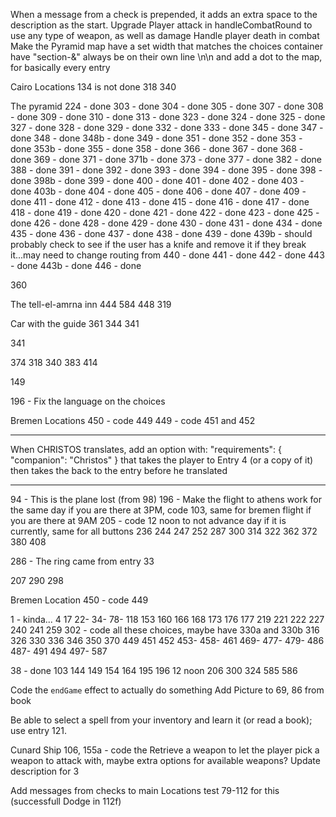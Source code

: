 When a message from a check is prepended, it adds an extra space to the description as the start.
Upgrade Player attack in handleCombatRound to use any type of weapon, as well as damage
Handle player death in combat
Make the Pyramid map have a set width that matches the choices container
have "section-&" always be on their own line \n\n
and add a dot to the map, for basically every entry

Cairo Locations
134 is not done
318
340

The pyramid
224 - done
303 - done
304 - done
305 - done
307 - done
308 - done
309 - done
310 - done
313 - done
323 - done
324 - done
325 - done
327 - done
328 - done
329 - done
332 - done
333 - done
345 - done
347 - done
348 - done
348b - done
349 - done
351 - done
352 - done
353 - done
353b - done
355 - done
358 - done
366 - done
367 - done
368 - done
369 - done
371 - done
371b - done
373 - done
377 - done
382 - done
388 - done
391 - done
392 - done
393 - done
394 - done
395 - done
398 - done
398b - done
399 - done
400 - done
401 - done
402 - done
403 - done
403b - done
404 - done
405 - done
406 - done
407 - done
409 - done
411 - done
412 - done
413 - done
415 - done
416 - done
417 - done
418 - done
419 - done
420 - done
421 - done
422 - done
423 - done
425 - done
426 - done
428 - done
429 - done
430 - done
431 - done
434 - done
435 - done
436 - done
437 - done
438 - done
439 - done
439b - should probably check to see if the user has a knife and remove it if they break it...may need to change routing from
440 - done
441 - done
442 - done
443 - done
443b - done
446 - done

360

The tell-el-amrna inn
444
584
448
319

Car with the guide
361
344
341

341

374
318
340
383
414

149

196 - Fix the language on the choices

Bremen Locations
450 - code 449
449 - code 451 and 452

---

When CHRISTOS translates, add an option with:
"requirements": {
"companion": "Christos"
}
that takes the player to Entry 4 (or a copy of it) then takes the back to the entry before he translated

---

94 - This is the plane lost (from 98)
196 - Make the flight to athens work for the same day if you are there at 3PM, code 103, same for bremen flight if you are there at 9AM
205 - code 12 noon to not advance day if it is currently, same for all buttons
236
244
247
252
287
300
314
322
362
372
380
408

286 - The ring came from entry 33

207
290
298

Bremen Location
450 - code 449

1 - kinda...
4
17
22-
34-
78-
118
153
160
166
168
173
176
177
219
221
222
227
240
241
259
302 - code all these choices, maybe have 330a and 330b
316
326
330
336
346
350
370
449
451
452
453-
458-
461
469-
477-
479-
486
487-
491
494
497-
587

38 - done
103
144
149
154
164
195
196
12 noon
206
300
324
585
586

Code the `endGame` effect to actually do something
Add Picture to 69, 86 from book

Be able to select a spell from your inventory and learn it (or read a book); use entry 121.

Cunard Ship
106, 155a - code the Retrieve a weapon to let the player pick a weapon to attack with, maybe extra options for available weapons?
Update description for 3

Add messages from checks to main Locations test 79-112 for this (successfull Dodge in 112f)
